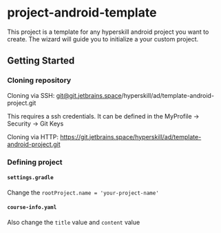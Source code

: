 # project-android-template

This project is a template for any hyperskill android project you want to create. 
The wizard will guide you to initialize a your custom project.

## Getting Started

### Cloning repository

Cloning via SSH: git@git.jetbrains.space/hyperskill/ad/template-android-project.git

This requires a ssh credentials. It can be defined in the MyProfile -> Security -> Git Keys

Cloning via HTTP: https://git.jetbrains.space/hyperskill/ad/template-android-project.git

### Defining project

#### `settings.gradle`
 Change the `rootProject.name = 'your-project-name'` 

#### `course-info.yaml`
 Also change the `title` value and `content` value 

